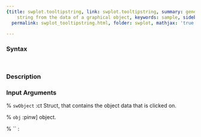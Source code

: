 ```yaml
---
{title: swplot.tooltipstring, link: swplot.tooltipstring, summary: generate tooltip
    string from the data of a graphical object, keywords: sample, sidebar: sw_sidebar,
  permalink: swplot_tooltipstring.html, folder: swplot, mathjax: 'true'}

---
```


### Syntax

` `

### Description



### Input Arguments

% `swObject`
:ct  Struct, that contains the object data that is clicked on.

% `obj`
:pinw] object.

% ``
:

